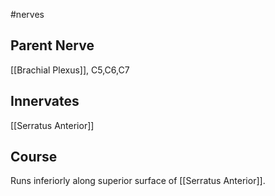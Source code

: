 #nerves 

## Parent Nerve
[[Brachial Plexus]], C5,C6,C7


## Innervates
[[Serratus Anterior]]

## Course
Runs inferiorly along superior surface of [[Serratus Anterior]]. 